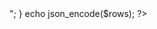 <?php 
 $db_host = "localhost";
 $db_user = "root";
 $db_pass = "";
 $db_name = "toko";

 $koneksi = mysqli_connect($db_host, $db_user, $db_pass, $db_name);
 $sql = "select*from pelanggan";
 $query = mysqli_query($koneksi, $sql);
 $rows=array();
 while($data = mysqli_fetch_assoc($query)){
 $rows[] = $data;
 $rows[] = "<br>";
 }
 echo json_encode($rows);
?>

